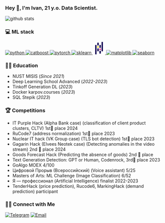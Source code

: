 ### Hey 👋, I'm Ivan, 21 y.o. Data Scientist.

![github stats](https://github-readme-stats.vercel.app/api?username=IvanPleshakov&show_icons=true&title_color=fff&icon_color=79ff97&text_color=9f9f9f&bg_color=151515)


### :computer: ML stack

<p align="left"> 
  <a href="https://www.python.org" target="_blank"> 
    <img src="https://upload.wikimedia.org/wikipedia/commons/thumb/c/c3/Python-logo-notext.svg/1200px-Python-logo-notext.svg.png" alt="python" width="50" height="50"/>
  </a>
  
  <a href="https://catboost.ai/" target="_blank"> 
    <img src="https://upload.wikimedia.org/wikipedia/commons/c/cc/CatBoostLogo.png" alt="catboost" width="50" height="50"/>
  </a>  
  
  <a href="https://pytorch.org" target="_blank"> 
    <img src="https://pytorch.org/assets/images/pytorch-logo.png" alt="pytorch" width="50" height="50"/>
  </a>
  
  <a href="https://scikit-learn.org/stable/index.html" target="_blank"> 
    <img src="https://raw.githubusercontent.com/scikit-learn/scikit-learn/main/doc/logos/scikit-learn-logo.png" alt="sklearn" width="70" height="50"/>
  </a>
  
  
  <a href="https://pandas.pydata.org/" target="_blank" rel="noreferrer">
   <img src="https://raw.githubusercontent.com/devicons/devicon/2ae2a900d2f041da66e950e4d48052658d850630/icons/pandas/pandas-original.svg" alt="pandas" width="40"        height="40"/>
   </a>
  
  <a href="https://matplotlib.org/" target="_blank"> 
    <img src="https://upload.wikimedia.org/wikipedia/commons/thumb/8/84/Matplotlib_icon.svg/1024px-Matplotlib_icon.svg.png" alt="matplotlib" height="40"/>
  </a>
  
  <a href="https://seaborn.pydata.org" target="_blank"> 
    <img src="https://seaborn.pydata.org/_images/logo-mark-lightbg.svg" alt="seaborn" width="40" height="40"/>
  </a>
</p>


### 👨‍🎓 Education 

* NUST MISIS (*Since 2021*)
* Deep Learning School Advanced (*2022-2023*)
* Tinkoff Generation DL (*2023*)
* Docker karpov.courses (*2023*)
* SQL Stepik (*2023*)


### 🏆 Competitions
* IT Purple Hack (Alpha Bank case) (classification of client product clusters, CLTV) 1st🥇 place 2024
* RuCode7 (address normalization) 1st🥇 place 2023
* Nuclear IT hack (VK Group case) (TLS bot detection) 1st🥇 place 2023
* Gagarin Hack (Elvees Neotek case) (Detecting anomalies in the video stream) 2nd 🥈 place 2024
* Goods Forecast Hack (Predicting the absence of goods) 2nd 🥈 place
* Text Generation Detection: GPT or Human, Codenrock, 3rd🥉 place 2023
* GoAlgo MOEX 4/100
* Цифровой Прорыв (Всероссийский) (Voice assistant) 5/25
* Masters of Arts: ML Challenge (Image Classification) 6/52
* Я — профессионал (Artificial Intelligence) finalist 2022-2023
* TenderHack (price prediction), Rucode6, MarkingHack (demand prediction) participant


<h3> 🤝🏻 Connect with Me </h3>

<p align="left">
<a href="https://t.me/Pleshakovski" target="_blank"><img alt="Telegram" src="https://img.shields.io/badge/Telegram-2CA5E0?style=for-the-badge&logo=telegram&logoColor=white"></a>
<a href="mailto:ivanpleshackov5@gmail.com"><img alt="Email" src="https://img.shields.io/badge/Gmail-D14836?style=for-the-badge&logo=gmail&logoColor=white"></a>
</p>
